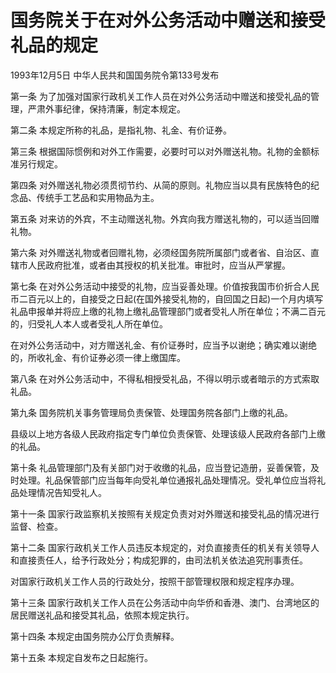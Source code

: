 # 国务院关于在对外公务活动中赠送和接受礼品的规定

1993年12月5日 中华人民共和国国务院令第133号发布　



第一条 为了加强对国家行政机关工作人员在对外公务活动中赠送和接受礼品的管理，严肃外事纪律，保持清廉，制定本规定。

第二条 本规定所称的礼品，是指礼物、礼金、有价证券。

第三条 根据国际惯例和对外工作需要，必要时可以对外赠送礼物。礼物的金额标准另行规定。

第四条 对外赠送礼物必须贯彻节约、从简的原则。礼物应当以具有民族特色的纪念品、传统手工艺品和实用物品为主。

第五条 对来访的外宾，不主动赠送礼物。外宾向我方赠送礼物的，可以适当回赠礼物。

第六条 对外赠送礼物或者回赠礼物，必须经国务院所属部门或者省、自治区、直辖市人民政府批准，或者由其授权的机关批准。审批时，应当从严掌握。

第七条 在对外公务活动中接受的礼物，应当妥善处理。价值按我国市价折合人民币二百元以上的，自接受之日起(在国外接受礼物的，自回国之日起)一个月内填写礼品申报单并将应上缴的礼物上缴礼品管理部门或者受礼人所在单位；不满二百元的，归受礼人本人或者受礼人所在单位。

在对外公务活动中，对方赠送礼金、有价证券时，应当予以谢绝；确实难以谢绝的，所收礼金、有价证券必须一律上缴国库。

第八条 在对外公务活动中，不得私相授受礼品，不得以明示或者暗示的方式索取礼品。

第九条 国务院机关事务管理局负责保管、处理国务院各部门上缴的礼品。

县级以上地方各级人民政府指定专门单位负责保管、处理该级人民政府各部门上缴的礼品。

第十条 礼品管理部门及有关部门对于收缴的礼品，应当登记造册，妥善保管，及时处理。礼品保管部门应当每年向受礼单位通报礼品处理情况。受礼单位应当将礼品处理情况告知受礼人。

第十一条 国家行政监察机关按照有关规定负责对对外赠送和接受礼品的情况进行监督、检查。

第十二条 国家行政机关工作人员违反本规定的，对负直接责任的机关有关领导人和直接责任人，给予行政处分；构成犯罪的，由司法机关依法追究刑事责任。

对国家行政机关工作人员的行政处分，按照干部管理权限和规定程序办理。

第十三条 国家行政机关工作人员在公务活动中向华侨和香港、澳门、台湾地区的居民赠送礼品和接受其礼品，依照本规定执行。

第十四条 本规定由国务院办公厅负责解释。

第十五条 本规定自发布之日起施行。